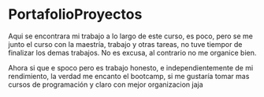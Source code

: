 # PortafolioProyectos
Aqui se encontrara mi trabajo a lo largo de este curso, es poco, pero se me junto el curso con la maestría, trabajo y otras tareas, no tuve tiempor de finalizar los demas trabajos. No es excusa, al contrario no me organice bien.

Ahora si que e spoco pero es trabajo honesto, e independientemente de mi rendimiento, la verdad me encanto el bootcamp, si me gustaría tomar mas cursos de programación y claro con mejor organizacion jaja
